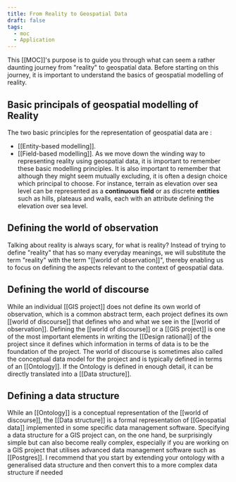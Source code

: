 ```yaml
---
title: From Reality to Geospatial Data
draft: false
tags:
  - moc
  - Application
---
```

 This [[MOC]]'s purpose is to guide you through what can seem a rather daunting journey from "reality" to geospatial data. 
 Before starting on this journey, it is important to understand the basics of geospatial modelling of reality.
## Basic principals of geospatial modelling of Reality
 
The two basic principles for the representation of geospatial data are :
 - [[Entity-based modelling]].
 - [[Field-based modelling]].
 As we move down the winding way to representing reality using geospatial data, it is important to remember these basic modelling principles. It is also important to remember that although they might seem mutually excluding, it is often a design choice which principal to choose. For instance, terrain as elevation over sea level can be represented as a **continuous field** or as discrete **entities** such as hills,  plateaus and walls, each with an attribute defining the elevation over sea level.
## Defining the world of observation
Talking about reality is always scary, for what is reality? Instead of trying to define "reality" that has so many everyday meanings, we will substitute the term "reality" with the term "[[world of observation]]", thereby enabling us to focus on defining the aspects relevant to the context of geospatial data.

## Defining the world of discourse
While an individual [[GIS project]] does not define its own world of observation, which is a common abstract term, each project defines its own [[world of discourse]] that defines who and what we see in the [[world of observation]]. Defining the [[world of discourse]] or a [[GIS project]] is one of the most important elements in writing the [[Design rational]] of the project since it defines which information in terms of data is to be the foundation of the project. 
The world of discourse is sometimes also called the conceptual data model for the project and is typically defined in terms of an [[Ontology]]. If the Ontology is defined in enough detail, it can be directly translated into a [[Data structure]].

## Defining a data structure
While an [[Ontology]] is a conceptual representation of the [[world of discourse]], the [[Data structure]] is a formal representation of [[Geospatial data]] implemented in some specific data management software. Specifying a data structure for a GIS project can, on the one hand, be surprisingly simple but can also become really complex, especially if you are working on a GIS project that utilises advanced data management software such as [[Postgres]]. I recommend that you start by extending your ontology with a generalised data structure and then convert this to a more complex data structure if needed